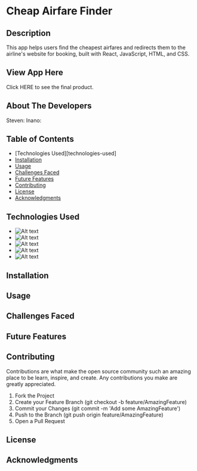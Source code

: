 # Cheap Airfare Finder

<!-- TDLR of Project -->
## Description
This app helps users find the cheapest airfares and redirects them to the airline's website for booking, built with React, JavaScript, HTML, and CSS.

<!-- When the app is deployed add the URL -->
## View App Here 
Click HERE to see the final product.

<!-- Add an image of each dev, link URL to personal Githubs/portfolio websites -->
## About The Developers
Steven:
Inano:

<!-- TABLE OF CONTENTS -->
## Table of Contents
- [Technologies Used][technologies-used]
- [Installation](#installation)
- [Usage](#usage)
- [Challenges Faced](#challenges-faced)
- [Future Features](#future-features)
- [Contributing](#contributing)
- [License](#license)
- [Acknowledgments](#acknowledgments)

<!-- I'd like to add a small image of each tech stack's logo -->
<!-- To Add Later -->
## Technologies Used
- ![Alt text](https://thelink....jpeg "REACT logo image")
- ![Alt text](https://thelink....jpeg "JAVASCRIPT logo image")
- ![Alt text](https://thelink....jpeg "HTML logo image")
- ![Alt text](https://thelink....jpeg "CSS logo image")
- ![Alt text](https://thelink....jpeg "MYSQL logo image")

<!-- I'd like to add instructions for how install the app with the prerequisites,etc -->
## Installation
<!-- To Add Later -->

## Usage
<!-- To Add Later -->

## Challenges Faced
<!-- To Add Later -->

## Future Features
<!-- To Add Later -->

## Contributing
Contributions are what make the open source community such an amazing place to be learn, inspire, and create. Any contributions you make are greatly appreciated.

1. Fork the Project
2. Create your Feature Branch (git checkout -b feature/AmazingFeature)
3. Commit your Changes (git commit -m 'Add some AmazingFeature')
4. Push to the Branch (git push origin feature/AmazingFeature)
5. Open a Pull Request

## License
<!-- To Add Later -->

## Acknowledgments
<!-- To Add Later -->